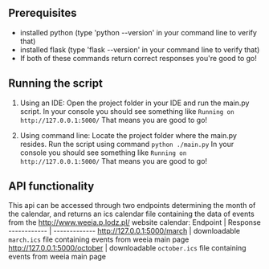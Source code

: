 ## Prerequisites
* installed python (type 'python --version' in your command line to verify that)
* installed flask (type 'flask --version' in your command line to verify that)
* If both of these commands return correct responses you're good to go!

## Running the script

1. Using an IDE:
Open the project folder in your IDE and run the main.py script.
In your console you should see something like `Running on http://127.0.0.1:5000/`
That means you are good to go!

1. Using command line:
Locate the project folder where the main.py resides.
Run the script using command `python ./main.py`
In your console you should see something like `Running on http://127.0.0.1:5000/`
That means you are good to go!

## API functionality
This api can be accessed through two endpoints determining the month of the calendar, and returns an ics calendar file containing the
data of events from the http://www.weeia.p.lodz.pl/ website calendar:
Endpoint | Response
------------ | -------------
http://127.0.0.1:5000/march | downloadable `march.ics` file containing events from weeia main page
http://127.0.0.1:5000/october | downloadable `october.ics` file containing events from weeia main page